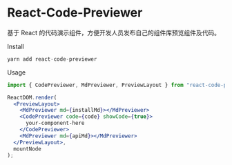 # React-Code-Previewer

基于 React 的代码演示组件，方便开发人员发布自己的组件库预览组件及代码。

<html>Install</html>

```javascript
yarn add react-code-previewer
```

<html>Usage</html>

```jsx
import { CodePreviewer, MdPreviewer, PreviewLayout } from "react-code-previewer";

ReactDOM.render(
  <PreviewLayout>
    <MdPreviewer md={installMd}></MdPreviewer>
    <CodePreviewer code={code} showCode={true}>
      your-component-here
    </CodePreviewer>
    <MdPreviewer md={apiMd}></MdPreviewer>
  </PreviewLayout>,
  mountNode
);
```
